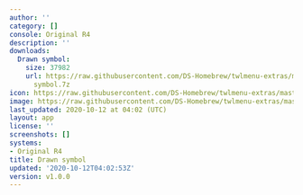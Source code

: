 ```yaml
---
author: ''
category: []
console: Original R4
description: ''
downloads:
  Drawn symbol:
    size: 37982
    url: https://raw.githubusercontent.com/DS-Homebrew/twlmenu-extras/master/_nds/TWiLightMenu/r4menu/themes/Drawn
      symbol.7z
icon: https://raw.githubusercontent.com/DS-Homebrew/twlmenu-extras/master/unistore/icons/r4.png
image: https://raw.githubusercontent.com/DS-Homebrew/twlmenu-extras/master/unistore/icons/r4.png
last_updated: 2020-10-12 at 04:02 (UTC)
layout: app
license: ''
screenshots: []
systems:
- Original R4
title: Drawn symbol
updated: '2020-10-12T04:02:53Z'
version: v1.0.0
---
```

